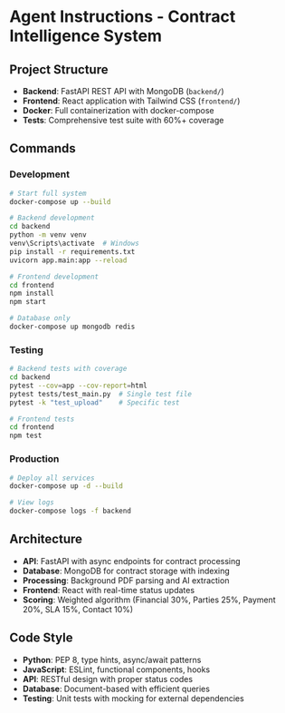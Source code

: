 # Agent Instructions - Contract Intelligence System

## Project Structure
- **Backend**: FastAPI REST API with MongoDB (`backend/`)
- **Frontend**: React application with Tailwind CSS (`frontend/`)
- **Docker**: Full containerization with docker-compose
- **Tests**: Comprehensive test suite with 60%+ coverage

## Commands

### Development
```bash
# Start full system
docker-compose up --build

# Backend development
cd backend
python -m venv venv
venv\Scripts\activate  # Windows
pip install -r requirements.txt
uvicorn app.main:app --reload

# Frontend development  
cd frontend
npm install
npm start

# Database only
docker-compose up mongodb redis
```

### Testing
```bash
# Backend tests with coverage
cd backend
pytest --cov=app --cov-report=html
pytest tests/test_main.py  # Single test file
pytest -k "test_upload"    # Specific test

# Frontend tests
cd frontend
npm test
```

### Production
```bash
# Deploy all services
docker-compose up -d --build

# View logs
docker-compose logs -f backend
```

## Architecture
- **API**: FastAPI with async endpoints for contract processing
- **Database**: MongoDB for contract storage with indexing
- **Processing**: Background PDF parsing and AI extraction
- **Frontend**: React with real-time status updates
- **Scoring**: Weighted algorithm (Financial 30%, Parties 25%, Payment 20%, SLA 15%, Contact 10%)

## Code Style
- **Python**: PEP 8, type hints, async/await patterns
- **JavaScript**: ESLint, functional components, hooks
- **API**: RESTful design with proper status codes
- **Database**: Document-based with efficient queries
- **Testing**: Unit tests with mocking for external dependencies
